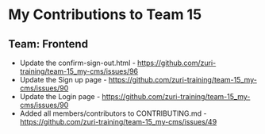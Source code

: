 # My Contributions to Team 15

## Team: Frontend



- Update the confirm-sign-out.html - <https://github.com/zuri-training/team-15_my-cms/issues/96>
- Update the Sign up page - <https://github.com/zuri-training/team-15_my-cms/issues/90>
- Update the Login page - <https://github.com/zuri-training/team-15_my-cms/issues/90>
- Added all members/contributors to CONTRIBUTING.md - <https://github.com/zuri-training/team-15_my-cms/issues/49>
